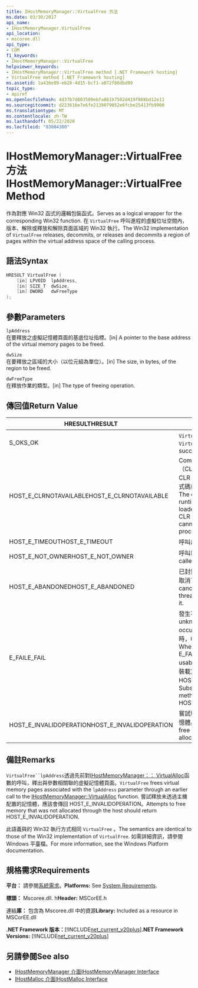 ```yaml
---
title: IHostMemoryManager::VirtualFree 方法
ms.date: 03/30/2017
api_name:
- IHostMemoryManager.VirtualFree
api_location:
- mscoree.dll
api_type:
- COM
f1_keywords:
- IHostMemoryManager::VirtualFree
helpviewer_keywords:
- IHostMemoryManager::VirtualFree method [.NET Framework hosting]
- VirtualFree method [.NET Framework hosting]
ms.assetid: 1a436e89-eb28-4d15-bcf1-a072f86dbd99
topic_type:
- apiref
ms.openlocfilehash: 4d37b7d803509ebfa861b7502d419f868bd12e11
ms.sourcegitcommit: d223616e7e6fe2139079052e6fcbe25413fb9900
ms.translationtype: MT
ms.contentlocale: zh-TW
ms.lasthandoff: 05/22/2020
ms.locfileid: "83804380"
---
```

# <a name="ihostmemorymanagervirtualfree-method"></a><span data-ttu-id="58bb5-102">IHostMemoryManager::VirtualFree 方法</span><span class="sxs-lookup"><span data-stu-id="58bb5-102">IHostMemoryManager::VirtualFree Method</span></span>
<span data-ttu-id="58bb5-103">作為對應 Win32 函式的邏輯包裝函式。</span><span class="sxs-lookup"><span data-stu-id="58bb5-103">Serves as a logical wrapper for the corresponding Win32 function.</span></span> <span data-ttu-id="58bb5-104">在 `VirtualFree` 呼叫進程的虛擬位址空間內，版本、解除或釋放和解除頁面區域的 Win32 執行。</span><span class="sxs-lookup"><span data-stu-id="58bb5-104">The Win32 implementation of `VirtualFree` releases, decommits, or releases and decommits a region of pages within the virtual address space of the calling process.</span></span>  
  
## <a name="syntax"></a><span data-ttu-id="58bb5-105">語法</span><span class="sxs-lookup"><span data-stu-id="58bb5-105">Syntax</span></span>  
  
```cpp  
HRESULT VirtualFree (  
    [in] LPVOID  lpAddress,  
    [in] SIZE_T  dwSize,  
    [in] DWORD   dwFreeType  
);  
```  
  
## <a name="parameters"></a><span data-ttu-id="58bb5-106">參數</span><span class="sxs-lookup"><span data-stu-id="58bb5-106">Parameters</span></span>  
 `lpAddress`  
 <span data-ttu-id="58bb5-107">在要釋放之虛擬記憶體頁面的基底位址指標。</span><span class="sxs-lookup"><span data-stu-id="58bb5-107">[in] A pointer to the base address of the virtual memory pages to be freed.</span></span>  
  
 `dwSize`  
 <span data-ttu-id="58bb5-108">在要釋放之區域的大小（以位元組為單位）。</span><span class="sxs-lookup"><span data-stu-id="58bb5-108">[in] The size, in bytes, of the region to be freed.</span></span>  
  
 `dwFreeType`  
 <span data-ttu-id="58bb5-109">在釋放作業的類型。</span><span class="sxs-lookup"><span data-stu-id="58bb5-109">[in] The type of freeing operation.</span></span>  
  
## <a name="return-value"></a><span data-ttu-id="58bb5-110">傳回值</span><span class="sxs-lookup"><span data-stu-id="58bb5-110">Return Value</span></span>  
  
|<span data-ttu-id="58bb5-111">HRESULT</span><span class="sxs-lookup"><span data-stu-id="58bb5-111">HRESULT</span></span>|<span data-ttu-id="58bb5-112">描述</span><span class="sxs-lookup"><span data-stu-id="58bb5-112">Description</span></span>|  
|-------------|-----------------|  
|<span data-ttu-id="58bb5-113">S_OK</span><span class="sxs-lookup"><span data-stu-id="58bb5-113">S_OK</span></span>|<span data-ttu-id="58bb5-114">`VirtualFree`已成功傳回。</span><span class="sxs-lookup"><span data-stu-id="58bb5-114">`VirtualFree` returned successfully.</span></span>|  
|<span data-ttu-id="58bb5-115">HOST_E_CLRNOTAVAILABLE</span><span class="sxs-lookup"><span data-stu-id="58bb5-115">HOST_E_CLRNOTAVAILABLE</span></span>|<span data-ttu-id="58bb5-116">Common language runtime （CLR）尚未載入進程中，或 CLR 處於無法執行 managed 程式碼或成功處理呼叫的狀態。</span><span class="sxs-lookup"><span data-stu-id="58bb5-116">The common language runtime (CLR) has not been loaded into a process, or the CLR is in a state in which it cannot run managed code or process the call successfully.</span></span>|  
|<span data-ttu-id="58bb5-117">HOST_E_TIMEOUT</span><span class="sxs-lookup"><span data-stu-id="58bb5-117">HOST_E_TIMEOUT</span></span>|<span data-ttu-id="58bb5-118">呼叫超時。</span><span class="sxs-lookup"><span data-stu-id="58bb5-118">The call timed out.</span></span>|  
|<span data-ttu-id="58bb5-119">HOST_E_NOT_OWNER</span><span class="sxs-lookup"><span data-stu-id="58bb5-119">HOST_E_NOT_OWNER</span></span>|<span data-ttu-id="58bb5-120">呼叫端沒有擁有鎖定。</span><span class="sxs-lookup"><span data-stu-id="58bb5-120">The caller does not own the lock.</span></span>|  
|<span data-ttu-id="58bb5-121">HOST_E_ABANDONED</span><span class="sxs-lookup"><span data-stu-id="58bb5-121">HOST_E_ABANDONED</span></span>|<span data-ttu-id="58bb5-122">已封鎖的執行緒或光纖在等候時取消了事件。</span><span class="sxs-lookup"><span data-stu-id="58bb5-122">An event was canceled while a blocked thread or fiber was waiting on it.</span></span>|  
|<span data-ttu-id="58bb5-123">E_FAIL</span><span class="sxs-lookup"><span data-stu-id="58bb5-123">E_FAIL</span></span>|<span data-ttu-id="58bb5-124">發生不明的嚴重失敗。</span><span class="sxs-lookup"><span data-stu-id="58bb5-124">An unknown catastrophic failure occurred.</span></span> <span data-ttu-id="58bb5-125">當方法傳回 E_FAIL 時，CLR 就無法在進程內使用。</span><span class="sxs-lookup"><span data-stu-id="58bb5-125">When a method returns E_FAIL, the CLR is no longer usable within the process.</span></span> <span data-ttu-id="58bb5-126">對裝載方法的後續呼叫會傳回 HOST_E_CLRNOTAVAILABLE。</span><span class="sxs-lookup"><span data-stu-id="58bb5-126">Subsequent calls to hosting methods return HOST_E_CLRNOTAVAILABLE.</span></span>|  
|<span data-ttu-id="58bb5-127">HOST_E_INVALIDOPERATION</span><span class="sxs-lookup"><span data-stu-id="58bb5-127">HOST_E_INVALIDOPERATION</span></span>|<span data-ttu-id="58bb5-128">嘗試釋放未透過主機所配置的記憶體。</span><span class="sxs-lookup"><span data-stu-id="58bb5-128">An attempt was made to free memory that was not allocated through the host.</span></span>|  
  
## <a name="remarks"></a><span data-ttu-id="58bb5-129">備註</span><span class="sxs-lookup"><span data-stu-id="58bb5-129">Remarks</span></span>  
 <span data-ttu-id="58bb5-130">`VirtualFree``lpAddress`透過先前對[IHostMemoryManager：： VirtualAlloc](ihostmemorymanager-virtualalloc-method.md)函數的呼叫，釋出與參數相關聯的虛擬記憶體頁面。</span><span class="sxs-lookup"><span data-stu-id="58bb5-130">`VirtualFree` frees virtual memory pages associated with the `lpAddress` parameter through an earlier call to the [IHostMemoryManager::VirtualAlloc](ihostmemorymanager-virtualalloc-method.md) function.</span></span> <span data-ttu-id="58bb5-131">嘗試釋放未透過主機配置的記憶體，應該會傳回 HOST_E_INVALIDOPERATION。</span><span class="sxs-lookup"><span data-stu-id="58bb5-131">Attempts to free memory that was not allocated through the host should return HOST_E_INVALIDOPERATION.</span></span>  
  
 <span data-ttu-id="58bb5-132">此語義與的 Win32 執行方式相同 `VirtualFree` 。</span><span class="sxs-lookup"><span data-stu-id="58bb5-132">The semantics are identical to those of the Win32 implementation of `VirtualFree`.</span></span> <span data-ttu-id="58bb5-133">如需詳細資訊，請參閱 Windows 平臺檔。</span><span class="sxs-lookup"><span data-stu-id="58bb5-133">For more information, see the Windows Platform documentation.</span></span>  
  
## <a name="requirements"></a><span data-ttu-id="58bb5-134">規格需求</span><span class="sxs-lookup"><span data-stu-id="58bb5-134">Requirements</span></span>  
 <span data-ttu-id="58bb5-135">**平台：** 請參閱[系統需求](../../get-started/system-requirements.md)。</span><span class="sxs-lookup"><span data-stu-id="58bb5-135">**Platforms:** See [System Requirements](../../get-started/system-requirements.md).</span></span>  
  
 <span data-ttu-id="58bb5-136">**標頭：** Mscoree.dll. h</span><span class="sxs-lookup"><span data-stu-id="58bb5-136">**Header:** MSCorEE.h</span></span>  
  
 <span data-ttu-id="58bb5-137">連結**庫：** 包含為 Mscoree.dll 中的資源</span><span class="sxs-lookup"><span data-stu-id="58bb5-137">**Library:** Included as a resource in MSCorEE.dll</span></span>  
  
 <span data-ttu-id="58bb5-138">**.NET Framework 版本：**[!INCLUDE[net_current_v20plus](../../../../includes/net-current-v20plus-md.md)]</span><span class="sxs-lookup"><span data-stu-id="58bb5-138">**.NET Framework Versions:** [!INCLUDE[net_current_v20plus](../../../../includes/net-current-v20plus-md.md)]</span></span>  
  
## <a name="see-also"></a><span data-ttu-id="58bb5-139">另請參閱</span><span class="sxs-lookup"><span data-stu-id="58bb5-139">See also</span></span>

- [<span data-ttu-id="58bb5-140">IHostMemoryManager 介面</span><span class="sxs-lookup"><span data-stu-id="58bb5-140">IHostMemoryManager Interface</span></span>](ihostmemorymanager-interface.md)
- [<span data-ttu-id="58bb5-141">IHostMalloc 介面</span><span class="sxs-lookup"><span data-stu-id="58bb5-141">IHostMalloc Interface</span></span>](ihostmalloc-interface.md)
